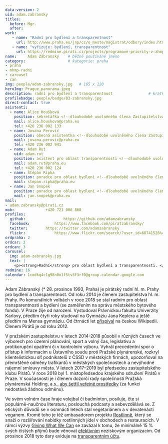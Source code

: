 ```yaml
---
data-version: 2
uid: adam.zabransky
titles:
  before: Mgr.
  after:
work:
   - name: "Radní pro bydlení a transparentnost"
     url: http://www.praha.eu/jnp/cz/o_meste/magistrat/odbory/index.html?personId=11330
   - name: "vyřizuje: bydlení, transparentnost" 
     url: https://redmine.pirati.cz/projects/programove-priority-v-zhmp-2018-2022/issues?utf8=%E2%9C%93&set_filter=1&sort=id%3Adesc&f%5B%5D=status_id&op%5Bstatus_id%5D=o&f%5B%5D=tracker_id&op%5Btracker_id%5D=%3D&v%5Btracker_id%5D%5B%5D=15&f%5B%5D=assigned_to_id&op%5Bassigned_to_id%5D=%3D&v%5Bassigned_to_id%5D%5B%5D=16&f%5B%5D=&c%5B%5D=subject&c%5B%5D=assigned_to&c%5B%5D=status&c%5B%5D=priority&c%5B%5D=author&c%5B%5D=updated_on&group_by=&t%5B%5D=
name:     Adam Zábranský  	# běžně používáné jméno
category:                 	# kategorie: praha
- praha
- mhmp-radni
- carousel
- can
img: people/adam-zabransky.jpg   # 165 x 220
heroImg: Prague_panorama.jpeg
description: radní pro bydlení a transparentnost            	# kratký popis, max 160 znaků
profilebadge: people/badge/03-zabransky.jpg
direct-contact: true
asistenti:
  - name: Alice Houšková
    position: sekretářka <!--dlouhodobě uvolněného člena Zastupitelstva hl. m. Prahy Adama Zábranského-->
    mail: alice.houskova@praha.eu
    tel: +420 236 002 133
  - name: Jovana Perović
    position: obecná asistentka <!--dlouhodobě uvolněného člena Zastupitelstva hl. m. Prahy Adama Zábranského-->
    mail: jovana.perovic@praha.eu
    tel: +420 236 002 941
  - name: Adam Rut
    uid: adam.rut
    position: asistent pro oblast transparentnosti <!--dlouhodobě uvolněného člena Zastupitelstva hl. m. Prahy Adama Zábranského-->
    mail: adam.rut@praha.eu
    tel: +420 236 002 124
  - name: Štěpán Ripka
    position: poradce pro oblast bydlení <!--dlouhodobě uvolněného člena Zastupitelstva hl. m. Prahy Adama Zábranského-->
    mail: stepan.ripka@praha.eu
  - name: Jan Snopek
    position: poradce pro oblast bydlení <!--dlouhodobě uvolněného člena Zastupitelstva hl. m. Prahy Adama Zábranského-->
    mail: jan.snopek@praha.eu
mail:
- adam.zabransky@pirati.cz
mob:			  +420 721 006 868
profiles:
  github:                 https://github.com/adamzabransky
  facebook: 		  https://www.facebook.com/piratzabransky/
  twitter: 		  https://twitter.com/adamzabransky
  flickr:     		  https://www.flickr.com/search/?user_id=68741528%40N03&sort=date-taken-desc&view_all=1&text=adam%20z%C3%A1bransk%C3%BD
ordpraha: 2
ordcar: 2
ordcan: 3
carousel:
  img: adam-zabransky.jpg
  text: |
    <p><strong>Radní</strong> pro oblast bydlení a transparentnosti. </p>
redmine: 16
calendar: 1codkq4c1g98n0o1f5tv3f3rf0@group.calendar.google.com
---
```


Adam Zábranský (* 28. prosince 1993, Praha) je pirátský radní hl. m. Prahy pro bydlení a transparentnost. Od roku 2014 je členem zastupitelstva hl. m. Prahy. Po komunálních volbách v roce 2018 se stal radním pro oblast transparentnosti a bydlení (se zaměřením na správu městského bytového fondu). V Praze žije od narození. Vystudoval Právnickou fakultu Univerzity Karlovy, předtím čtyři roky studoval na Gymnáziu Jana Keplera a ještě předtím na Mensa gymnáziu. Od čtrnácti let [přispíval](https://cs.wikipedia.org/wiki/Wikipedista:Adam_Z%C3%A1bransk%C3%BD) na českou Wikipedii. Členem Pirátů je od roku 2012.

V pražském zastupitelstvu v letech 2014-2018 působil v různých časech ve výborech pro územní plánování, sport a volný čas, legislativu a protikorupční opatření či v kontrolním výboru. Vyhrál precedentní spor o přístup k informacím u Ústavního soudu proti Pražské plynárenské, rozkryl klientelistickou síť podnikatelů z ČSSD v městských firmách, upozorňoval na přemrštěné odměny trafikantů v městských společnostech a nevýhodné nájemní smlouvy města. V letech 2017–2019 byl předsedou zastupitelského klubu Pirátů. V roce 2018 byl 1. místopředsedou krajského sdružení Pirátů v Praze. V současnosti je i členem dozorčí rady společnosti Pražská plynárenská Holding, a.s., [aby šetřil veřejné prostředky](https://www.facebook.com/adam.zabransky/posts/10217653296035165) (za funkci nedostává žádnou odměnu).

Ve svém volném čase hraje volejbal či badminton, posiluje, čte si populárně-naučnou literaturu, poslouchá podcasty a sebevzdělává se. Z etických důvodů se v osmnácti letech stal vegetariánem a v devatenácti veganem. Kromě toho je též ambasadorem projektu [Rostlinně](https://rostlinne.cz/), který se snaží o rozšiřování nabídky rostlinných jídel v obchodech a restauracích. V rámci výzvy [Giving What We Can](https://www.givingwhatwecan.org/pledge/) se zavázal k tomu, že minimálně 15 % svých čistých příjmů bude věnovat [efektivním](https://cs.wikipedia.org/wiki/Efektivn%C3%AD_altruismus) neziskovým organizacím. Od prosince 2018 tyto dary eviduje na [transparentním účtu](https://ib.fio.cz/ib/transparent?a=2001536252).


